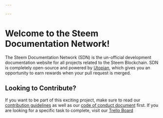 ```yaml
---

---
```




# Welcome to the Steem Documentation Network!

The Steem Documentation Network (SDN) is the un-official development documentation website for all projects related to the Steem Blockchain. SDN is completely open-source and powered by [Utopian](https://utopian.io), which gives you an opportunity to earn rewards when your pull request is merged. 

## Looking to Contribute?

If you want to be part of this exciting project, make sure to read our [contribution guidelines](https://github.com/steemdocs/steemdocs/blob/master/CONTRIBUTING.md) as well as our [code of conduct document](https://github.com/steemdocs/steemdocs/blob/master/CODE_OF_CONDUCT.md) first. If you are looking for a specific task to complete, visit our [Trello Board](https://trello.com/b/ykV4TGZ3/steem-documentation-network)
